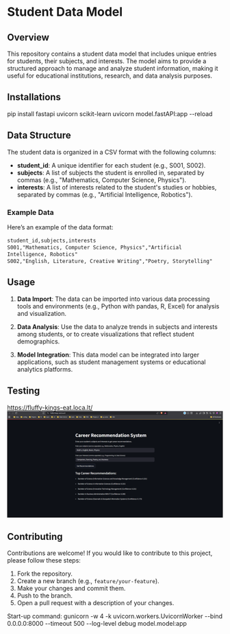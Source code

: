 # Student Data Model

## Overview

This repository contains a student data model that includes unique entries for students, their subjects, and interests. The model aims to provide a structured approach to manage and analyze student information, making it useful for educational institutions, research, and data analysis purposes.

## Installations
pip install fastapi uvicorn scikit-learn
uvicorn model.fastAPI:app --reload

## Data Structure

The student data is organized in a CSV format with the following columns:

- **student_id**: A unique identifier for each student (e.g., S001, S002).
- **subjects**: A list of subjects the student is enrolled in, separated by commas (e.g., "Mathematics, Computer Science, Physics").
- **interests**: A list of interests related to the student's studies or hobbies, separated by commas (e.g., "Artificial Intelligence, Robotics").

### Example Data

Here’s an example of the data format:

```
student_id,subjects,interests
S001,"Mathematics, Computer Science, Physics","Artificial Intelligence, Robotics"
S002,"English, Literature, Creative Writing","Poetry, Storytelling"
```

## Usage

1. **Data Import**: The data can be imported into various data processing tools and environments (e.g., Python with pandas, R, Excel) for analysis and visualization.
   
2. **Data Analysis**: Use the data to analyze trends in subjects and interests among students, or to create visualizations that reflect student demographics.

3. **Model Integration**: This data model can be integrated into larger applications, such as student management systems or educational analytics platforms.

## Testing
https://fluffy-kings-eat.loca.lt/
![alt text](image.png)


## Contributing

Contributions are welcome! If you would like to contribute to this project, please follow these steps:

1. Fork the repository.
2. Create a new branch (e.g., `feature/your-feature`).
3. Make your changes and commit them.
4. Push to the branch.
5. Open a pull request with a description of your changes.

Start-up command:
gunicorn -w 4 -k uvicorn.workers.UvicornWorker --bind 0.0.0.0:8000 --timeout 500 --log-level debug model.model:app
